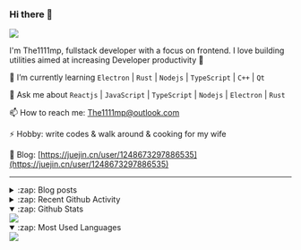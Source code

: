 ### Hi there 👋

![](https://komarev.com/ghpvc/?username=1111mp&color=green)

I'm The1111mp, fullstack developer with a focus on frontend. I love building utilities aimed at increasing Developer productivity 🙌

🌱 I’m currently learning `Electron` | `Rust` | `Nodejs` | `TypeScript` | `C++` | `Qt`

💬 Ask me about `Reactjs` | `JavaScript` | `TypeScript` | `Nodejs` | `Electron` | `Rust`

📫 How to reach me: <a href="mailto:The1111mp@outlook.com">The1111mp@outlook.com</a>

⚡ Hobby: write codes & walk around & cooking for my wife

📖 Blog: [https://juejin.cn/user/1248673297886535](https://juejin.cn/user/1248673297886535)

***

<details>
  <summary>:zap: Blog posts</summary>

  - [这里有从零开始构建现代化前端UI组件库所需要的一切](https://juejin.cn/post/7324011329883045915)
  - [使用 nvm-desktop 轻松安装和管理多个 node 版本](https://juejin.cn/post/7267791228872179727)
  - [Electron 中集成 SQLite3 数据库的最佳实践](https://juejin.cn/post/7202807471881306172)
  - [从0开发IM，单聊群聊在线离线消息以及消息的已读未读功能](https://juejin.cn/post/7202583557751865401)
  - [Electron（网页）中实现接近微信消息发送体验的消息输入框及界面](https://juejin.cn/post/7252505446396575781)
  - [Qt中基于QWebEngineView和QWebChannel实现与web的交互](https://juejin.cn/post/7238423148555501629)
</details>

<details>
  <summary>:zap: Recent Github Activity</summary>

  <!--START_SECTION:activity-->
1. 🗣 Commented on [#184](https://github.com/1111mp/nvm-desktop/issues/184#issuecomment-2911986868) in [1111mp/nvm-desktop](https://github.com/1111mp/nvm-desktop)
2. 🗣 Commented on [#184](https://github.com/1111mp/nvm-desktop/issues/184#issuecomment-2911242131) in [1111mp/nvm-desktop](https://github.com/1111mp/nvm-desktop)
3. 🗣 Commented on [#182](https://github.com/1111mp/nvm-desktop/issues/182#issuecomment-2889431361) in [1111mp/nvm-desktop](https://github.com/1111mp/nvm-desktop)
4. 🗣 Commented on [#182](https://github.com/1111mp/nvm-desktop/issues/182#issuecomment-2889398850) in [1111mp/nvm-desktop](https://github.com/1111mp/nvm-desktop)
5. 🗣 Commented on [#181](https://github.com/1111mp/nvm-desktop/issues/181#issuecomment-2886068468) in [1111mp/nvm-desktop](https://github.com/1111mp/nvm-desktop)
6. 🗣 Commented on [#180](https://github.com/1111mp/nvm-desktop/issues/180#issuecomment-2872074241) in [1111mp/nvm-desktop](https://github.com/1111mp/nvm-desktop)
7. 🗣 Commented on [#180](https://github.com/1111mp/nvm-desktop/issues/180#issuecomment-2868726170) in [1111mp/nvm-desktop](https://github.com/1111mp/nvm-desktop)
8. 🗣 Commented on [#178](https://github.com/1111mp/nvm-desktop/issues/178#issuecomment-2816929370) in [1111mp/nvm-desktop](https://github.com/1111mp/nvm-desktop)
9. 🗣 Commented on [#177](https://github.com/1111mp/nvm-desktop/issues/177#issuecomment-2816584726) in [1111mp/nvm-desktop](https://github.com/1111mp/nvm-desktop)
10. 🗣 Commented on [#177](https://github.com/1111mp/nvm-desktop/issues/177#issuecomment-2816565654) in [1111mp/nvm-desktop](https://github.com/1111mp/nvm-desktop)
  <!--END_SECTION:activity-->
</details>

<details open>
  <summary>:zap: Github Stats</summary>

  <img align="center" src="https://github-readme-stats-sigma-five.vercel.app/api?username=1111mp&show_icons=true&hide_border=true&theme=gruvbox" />
</details>

<details open>
  <summary>:zap: Most Used Languages</summary>

  <img align="center" src="https://github-readme-stats-sigma-five.vercel.app/api/top-langs/?username=1111mp&layout=compact&show_icons=true&hide_border=true&theme=gruvbox" />
</details>


<!--
**1111mp/1111mp** is a ✨ _special_ ✨ repository because its `README.md` (this file) appears on your GitHub profile.

Here are some ideas to get you started:

- 🔭 I’m currently working on ...
- 🌱 I’m currently learning ...
- 👯 I’m looking to collaborate on ...
- 🤔 I’m looking for help with ...
- 💬 Ask me about ...
- 📫 How to reach me: ...
- 😄 Pronouns: ...
- ⚡ Fun fact: ...
-->

